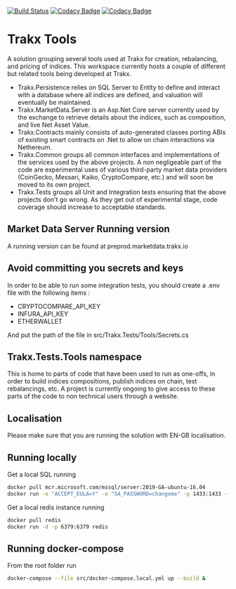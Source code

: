 
[![Build Status](https://dev.azure.com/trakx-io/trakx-tools/_apis/build/status/trakx-tools-ASP.NET%20Core-CI?branchName=dev)](https://dev.azure.com/trakx-io/trakx-tools/_build/latest?definitionId=1&branchName=dev)
[![Codacy Badge](https://api.codacy.com/project/badge/Grade/fb9de3c044504d1abd8994d4c38819d8)](https://www.codacy.com/gh/trakx/trakx-tools?utm_source=github.com&amp;utm_medium=referral&amp;utm_content=trakx/trakx-tools&amp;utm_campaign=Badge_Grade)
[![Codacy Badge](https://app.codacy.com/project/badge/Coverage/fb9de3c044504d1abd8994d4c38819d8)](https://www.codacy.com/gh/trakx/trakx-tools?utm_source=github.com&utm_medium=referral&utm_content=trakx/trakx-tools&utm_campaign=Badge_Coverage)


# Trakx Tools
A solution grouping several tools used at Trakx for creation, rebalancing, and pricing of indices. This workspace currently hosts a couple of different but related tools being developed at Trakx.
- Trakx.Persistence relies on SQL Server to Entity to define and interact with a database where all indices are defined, and valuation will eventually be maintained.
- Trakx.MarketData.Server is an Asp.Net Core server currently used by the exchange to retrieve details about the indices, such as composition, and live Net Asset Value.
- Trakx.Contracts mainly consists of auto-generated classes porting ABIs of existing smart contracts on .Net to allow on chain interactions via Nethereum.
- Trakx.Common groups all common interfaces and implementations of the services used by the above projects. A non negligeable part of the code are experimental uses of various third-party market data providers (CoinGecko, Messari, Kaiko, CryptoCompare, etc.) and will soon be moved to its own project.
- Trakx.Tests groups all Unit and Integration tests ensuring that the above projects don't go wrong. As they get out of experimental stage, code coverage should increase to acceptable standards.

## Market Data Server Running version 
A running version can be found at preprod.marketdata.trakx.io

## Avoid committing you secrets and keys 

In order to be able to run some integration tests, you should create a .env file with the following items : 
-   CRYPTOCOMPARE_API_KEY
-   INFURA_API_KEY
-   ETHERWALLET

And put the path of the file in src/Trakx.Tests/Tools/Secrets.cs

## Trakx.Tests.Tools namespace
This is home to parts of code that have been used to run as one-offs, in order to build indices compositions, publish indices on chain, test rebalancings, etc. A project is currently ongoing to give access to these parts of the code to non technical users through a website.

## Localisation
Please make sure that you are running the solution with EN-GB localisation.

## Running locally
Get a local SQL running
```bash
docker pull mcr.microsoft.com/mssql/server:2019-GA-ubuntu-16.04
docker run -e "ACCEPT_EULA=Y" -e "SA_PASSWORD=changeme" -p 1433:1433 --name indice-repository -d mcr.microsoft.com/mssql/server:latest
```
Get a local redis instance running
```bash 
docker pull redis
docker run -d -p 6379:6379 redis
```

## Running docker-compose
From the root folder run 
```bash 
docker-compose --file src/docker-compose.local.yml up --build &
```
